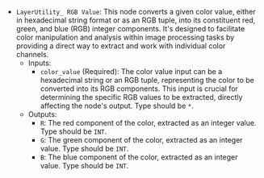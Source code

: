 - `LayerUtility_ RGB Value`: This node converts a given color value, either in hexadecimal string format or as an RGB tuple, into its constituent red, green, and blue (RGB) integer components. It's designed to facilitate color manipulation and analysis within image processing tasks by providing a direct way to extract and work with individual color channels.
    - Inputs:
        - `color_value` (Required): The color value input can be a hexadecimal string or an RGB tuple, representing the color to be converted into its RGB components. This input is crucial for determining the specific RGB values to be extracted, directly affecting the node's output. Type should be `*`.
    - Outputs:
        - `R`: The red component of the color, extracted as an integer value. Type should be `INT`.
        - `G`: The green component of the color, extracted as an integer value. Type should be `INT`.
        - `B`: The blue component of the color, extracted as an integer value. Type should be `INT`.
